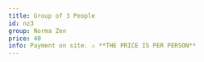 ```yaml
---
title: Group of 3 People  
id: nz3
group: Norma Zen  
price: 40  
info: Payment on site. ⚠️ **THE PRICE IS PER PERSON**  
---
```

